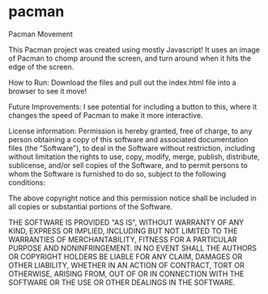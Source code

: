 # pacman
Pacman Movement

This Pacman project was created using mostly Javascript! It uses an image of Pacman to chomp around the screen, and turn around when it hits the edge of the screen.

How to Run: Download the files and pull out the index.html file into a browser to see it move!

Future Improvements: I see potential for including a button to this, where it changes the speed of Pacman to make it more interactive.

License information: Permission is hereby granted, free of charge, to any person obtaining a copy of this software and associated documentation files (the "Software"), to deal in the Software without restriction, including without limitation the rights to use, copy, modify, merge, publish, distribute, sublicense, and/or sell copies of the Software, and to permit persons to whom the Software is furnished to do so, subject to the following conditions:

The above copyright notice and this permission notice shall be included in all copies or substantial portions of the Software.

THE SOFTWARE IS PROVIDED "AS IS", WITHOUT WARRANTY OF ANY KIND, EXPRESS OR IMPLIED, INCLUDING BUT NOT LIMITED TO THE WARRANTIES OF MERCHANTABILITY, FITNESS FOR A PARTICULAR PURPOSE AND NONINFRINGEMENT. IN NO EVENT SHALL THE AUTHORS OR COPYRIGHT HOLDERS BE LIABLE FOR ANY CLAIM, DAMAGES OR OTHER LIABILITY, WHETHER IN AN ACTION OF CONTRACT, TORT OR OTHERWISE, ARISING FROM, OUT OF OR IN CONNECTION WITH THE SOFTWARE OR THE USE OR OTHER DEALINGS IN THE SOFTWARE.
